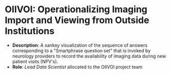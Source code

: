 # OIIVOI: Operationalizing Imaging Import and Viewing from Outside Institutions
* **Description**: A sankey visualization of the sequence of answers corresponding to a "Smartphrase question set" that is invoked by neurology providers to record the availability of imaging data during new patient visits (NPV's).
* **Role**: *Lead Data Scientist* allocated to the OIIVOI project team 
